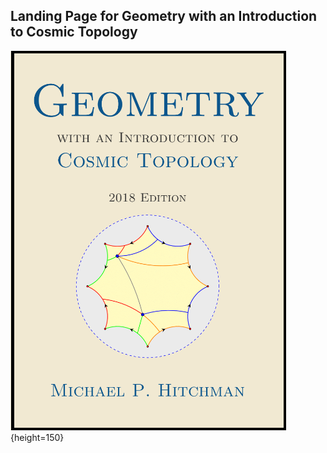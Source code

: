 ## Landing Page for Geometry with an Introduction to Cosmic Topology

![](images/cover18.png){height=150}

